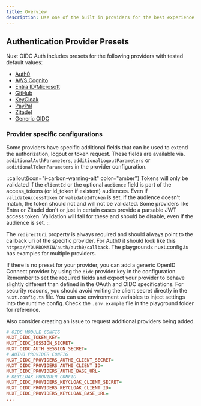 ```yaml
---
title: Overview
description: Use one of the built in providers for the best experience
---
```


## Authentication Provider Presets

Nuxt OIDC Auth includes presets for the following providers with tested default values:

- [Auth0](/provider/auth0)
- [AWS Cognito](/provider/aws-cognito)
- [Entra ID/Microsoft](/provider/entra)
- [GitHub](/provider/github)
- [KeyCloak](/provider/keycloak)
- [PayPal](/provider/paypal)
- [Zitadel](/provider/zitadel)
- [Generic OIDC](/provider/oidc)

### Provider specific configurations

Some providers have specific additional fields that can be used to extend the authorization, logout or token request. These fields are available via. `additionalAuthParameters`, `additionalLogoutParameters` or `additionalTokenParameters` in the provider configuration.

::callout{icon="i-carbon-warning-alt" color="amber"}
Tokens will only be validated if the `clientId` or the optional `audience` field is part of the access_tokens (or id_token if existent) audiences. Even if `validateAccessToken` or `validateIdToken` is set, if the audience doesn't match, the token should not and will not be validated. Some providers like Entra or Zitadel don't or just in certain cases provide a parsable JWT access token. Validation will fail for these and should be disable, even if the audience is set.
::

The `redirectUri` property is always required and should always point to the callback uri of the specific provider. For Auth0 it should look like this `https://YOURDOMAIN/auth/auth0/callback`. The playgrounds nuxt.config.ts has examples for multiple providers.

If there is no preset for your provider, you can add a generic OpenID Connect provider by using the `oidc` provider key in the configuration. Remember to set the required fields and expect your provider to behave slightly different than defined in the OAuth and OIDC specifications.
For security reasons, you should avoid writing the client secret directly in the `nuxt.config.ts` file. You can use environment variables to inject settings into the runtime config. Check the `.env.example` file in the playground folder for reference.

Also consider creating an issue to request additional providers being added.

```ini
# OIDC MODULE CONFIG
NUXT_OIDC_TOKEN_KEY=
NUXT_OIDC_SESSION_SECRET=
NUXT_OIDC_AUTH_SESSION_SECRET=
# AUTH0 PROVIDER CONFIG
NUXT_OIDC_PROVIDERS_AUTH0_CLIENT_SECRET=
NUXT_OIDC_PROVIDERS_AUTH0_CLIENT_ID=
NUXT_OIDC_PROVIDERS_AUTH0_BASE_URL=
# KEYCLOAK PROVIDER CONFIG
NUXT_OIDC_PROVIDERS_KEYCLOAK_CLIENT_SECRET=
NUXT_OIDC_PROVIDERS_KEYCLOAK_CLIENT_ID=
NUXT_OIDC_PROVIDERS_KEYCLOAK_BASE_URL=
...
```
